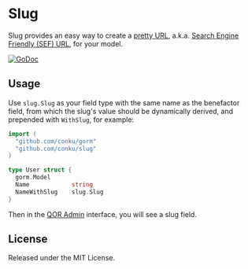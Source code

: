 # Slug

Slug provides an easy way to create a [pretty URL](https://en.wikipedia.org/wiki/Semantic_URL#Slug), a.k.a. [Search Engine Friendly (SEF) URL](https://en.wikipedia.org/wiki/Semantic_URL#Slug), for your model.

[![GoDoc](https://godoc.org/github.com/conku/slug?status.svg)](https://godoc.org/github.com/conku/slug)

## Usage

Use `slug.Slug` as your field type with the same name as the benefactor field, from which the slug's value should be dynamically derived, and prepended with `WithSlug`, for example:

```go
import (
  "github.com/conku/gorm"
  "github.com/conku/slug"
)

type User struct {
  gorm.Model
  Name            string
  NameWithSlug    slug.Slug
}
```

Then in the [QOR Admin](https://github.com/conku/admin) interface, you will see a slug field.

## License

Released under the MIT License.
